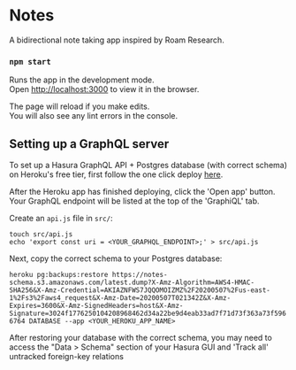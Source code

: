 # Notes

A bidirectional note taking app inspired by Roam Research.

### `npm start`

Runs the app in the development mode.<br />
Open [http://localhost:3000](http://localhost:3000) to view it in the browser.

The page will reload if you make edits.<br />
You will also see any lint errors in the console.

## Setting up a GraphQL server

To set up a Hasura GraphQL API + Postgres database (with correct schema) on Heroku's free tier, first follow the one click deploy [here](https://hasura.io/docs/1.0/graphql/manual/getting-started/heroku-simple.html).

After the Heroku app has finished deploying, click the 'Open app' button. Your GraphQL endpoint will be listed at the top of the 'GraphiQL' tab.

Create an `api.js` file in `src/`:

```
touch src/api.js
echo 'export const uri = <YOUR_GRAPHQL_ENDPOINT>;' > src/api.js
```

Next, copy the correct schema to your Postgres database:

`heroku pg:backups:restore https://notes-schema.s3.amazonaws.com/latest.dump?X-Amz-Algorithm=AWS4-HMAC-SHA256&X-Amz-Credential=AKIAZNFWS7JQQOMOIZMZ%2F20200507%2Fus-east-1%2Fs3%2Faws4_request&X-Amz-Date=20200507T021342Z&X-Amz-Expires=3600&X-Amz-SignedHeaders=host&X-Amz-Signature=3024f1776250104208968462d34a22be9d4eab33ad7f71d73f363a73f5966764 DATABASE --app <YOUR_HEROKU_APP_NAME>`

After restoring your database with the correct schema, you may need to access the "Data > Schema" section of your Hasura GUI and 'Track all' untracked foreign-key relations
